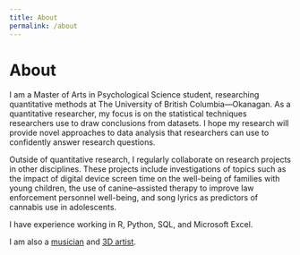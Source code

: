 ```yaml
---
title: About
permalink: /about
---
```

# About

I am a Master of Arts in Psychological Science student, researching quantitative methods at The University of British Columbia—Okanagan. As a quantitative researcher, my focus is on the statistical techniques researchers use to draw conclusions from datasets. I hope my research will provide novel approaches to data analysis that researchers can use to confidently answer research questions.

Outside of quantitative research, I regularly collaborate on research projects in other disciplines. These projects include investigations of topics such as the impact of digital device screen time on the well-being of families with young children, the use of canine–assisted therapy to improve law enforcement personnel well-being, and song lyrics as predictors of cannabis use in adolescents.

I have experience working in R, Python, SQL, and Microsoft Excel.

I am also a [musician][1] and [3D artist][2].

[1]: http://thecrystalships.com
[2]: https://zakdraper.artstation.com
